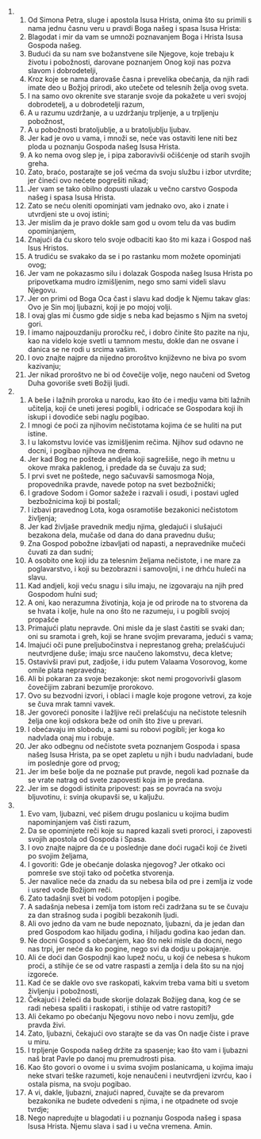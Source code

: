 <ol>
  <li>
    <ol>
      <li>Od Simona Petra, sluge i apostola Isusa Hrista, onima što su primili s nama jednu časnu veru u pravdi Boga našeg i spasa Isusa Hrista:</li>
      <li>Blagodat i mir da vam se umnoži poznavanjem Boga i Hrista Isusa Gospoda našeg.</li>
      <li>Budući da su nam sve božanstvene sile Njegove, koje trebaju k životu i pobožnosti, darovane poznanjem Onog koji nas pozva slavom i dobrodetelji,</li>
      <li>Kroz koje se nama darovaše časna i prevelika obećanja, da njih radi imate deo u Božjoj prirodi, ako utečete od telesnih želja ovog sveta.</li>
      <li>I na samo ovo okrenite sve staranje svoje da pokažete u veri svojoj dobrodetelj, a u dobrodetelji razum,</li>
      <li>A u razumu uzdržanje, a u uzdržanju trpljenje, a u trpljenju pobožnost,</li>
      <li>A u pobožnosti bratoljublje, a u bratoljublju ljubav.</li>
      <li>Jer kad je ovo u vama, i množi se, neće vas ostaviti lene niti bez ploda u poznanju Gospoda našeg Isusa Hrista.</li>
      <li>A ko nema ovog slep je, i pipa zaboravivši očišćenje od starih svojih greha.</li>
      <li>Zato, braćo, postarajte se još većma da svoju službu i izbor utvrdite; jer čineći ovo nećete pogrešiti nikad;</li>
      <li>Jer vam se tako obilno dopusti ulazak u večno carstvo Gospoda našeg i spasa Isusa Hrista.</li>
      <li>Zato se neću oleniti opominjati vam jednako ovo, ako i znate i utvrdjeni ste u ovoj istini;</li>
      <li>Jer mislim da je pravo dokle sam god u ovom telu da vas budim opominjanjem,</li>
      <li>Znajući da ću skoro telo svoje odbaciti kao što mi kaza i Gospod naš Isus Hristos.</li>
      <li>A trudiću se svakako da se i po rastanku mom možete opominjati ovog;</li>
      <li>Jer vam ne pokazasmo silu i dolazak Gospoda našeg Isusa Hrista po pripovetkama mudro izmišljenim, nego smo sami videli slavu Njegovu.</li>
      <li>Jer on primi od Boga Oca čast i slavu kad dodje k Njemu takav glas: Ovo je Sin moj ljubazni, koji je po mojoj volji.</li>
      <li>I ovaj glas mi čusmo gde sidje s neba kad bejasmo s Njim na svetoj gori.</li>
      <li>I imamo najpouzdaniju proročku reč, i dobro činite što pazite na nju, kao na videlo koje svetli u tamnom mestu, dokle dan ne osvane i danica se ne rodi u srcima vašim.</li>
      <li>I ovo znajte najpre da nijedno proroštvo književno ne biva po svom kazivanju;</li>
      <li>Jer nikad proroštvo ne bi od čovečije volje, nego naučeni od Svetog Duha govoriše sveti Božiji ljudi.</li>
    </ol>
  </li>
  <li>
    <ol>
      <li>A beše i lažnih proroka u narodu, kao što će i medju vama biti lažnih učitelja, koji će uneti jeresi pogibli, i odricaće se Gospodara koji ih iskupi i dovodiće sebi naglu pogibao.</li>
      <li>I mnogi će poći za njihovim nečistotama kojima će se huliti na put istine.</li>
      <li>I u lakomstvu loviće vas izmišljenim rečima. Njihov sud odavno ne docni, i pogibao njihova ne drema.</li>
      <li>Jer kad Bog ne poštede andjela koji sagrešiše, nego ih metnu u okove mraka paklenog, i predade da se čuvaju za sud;</li>
      <li>I prvi svet ne poštede, nego sačuvavši samosmoga Noja, propovednika pravde, navede potop na svet bezbožnički;</li>
      <li>I gradove Sodom i Gomor sažeže i razvali i osudi, i postavi ugled bezbožnicima koji bi postali;</li>
      <li>I izbavi pravednog Lota, koga osramotiše bezakonici nečistotom življenja;</li>
      <li>Jer kad življaše pravednik medju njima, gledajući i slušajući bezakona dela, mučaše od dana do dana pravednu dušu;</li>
      <li>Zna Gospod pobožne izbavljati od napasti, a nepravednike mučeći čuvati za dan sudni;</li>
      <li>A osobito one koji idu za telesnim željama nečistote, i ne mare za poglavarstvo, i koji su bezobrazni i samovoljni, i ne drhću huleći na slavu.</li>
      <li>Kad andjeli, koji veću snagu i silu imaju, ne izgovaraju na njih pred Gospodom hulni sud;</li>
      <li>A oni, kao nerazumna životinja, koja je od prirode na to stvorena da se hvata i kolje, hule na ono što ne razumeju, i u pogibli svojoj propašće</li>
      <li>Primajući platu nepravde. Oni misle da je slast častiti se svaki dan; oni su sramota i greh, koji se hrane svojim prevarama, jedući s vama;</li>
      <li>Imajući oči pune preljubočinstva i neprestanog greha; prelašćujući neutvrdjene duše; imaju srce naučeno lakomstvu, deca kletve;</li>
      <li>Ostavivši pravi put, zadjoše, i idu putem Valaama Vosorovog, kome omile plata nepravedna;</li>
      <li>Ali bi pokaran za svoje bezakonje: skot nemi progovorivši glasom čovečijim zabrani bezumlje prorokovo.</li>
      <li>Ovo su bezvodni izvori, i oblaci i magle koje progone vetrovi, za koje se čuva mrak tamni vavek.</li>
      <li>Jer govoreći ponosite i lažljive reči prelašćuju na nečistote telesnih želja one koji odskora beže od onih što žive u prevari.</li>
      <li>I obećavaju im slobodu, a sami su robovi pogibli; jer koga ko nadvlada onaj mu i robuje.</li>
      <li>Jer ako odbegnu od nečistote sveta poznanjem Gospoda i spasa našeg Isusa Hrista, pa se opet zapletu u njih i budu nadvladani, bude im poslednje gore od prvog;</li>
      <li>Jer im beše bolje da ne poznaše put pravde, negoli kad poznaše da se vrate natrag od svete zapovesti koja im je predana.</li>
      <li>Jer im se dogodi istinita pripovest: pas se povraća na svoju bljuvotinu, i: svinja okupavši se, u kaljužu.</li>
    </ol>
  </li>
  <li>
    <ol>
      <li>Evo vam, ljubazni, već pišem drugu poslanicu u kojima budim napominjanjem vaš čisti razum,</li>
      <li>Da se opominjete reči koje su napred kazali sveti proroci, i zapovesti svojih apostola od Gospoda i Spasa.</li>
      <li>I ovo znajte najpre da će u poslednje dane doći rugači koji će živeti po svojim željama,</li>
      <li>I govoriti: Gde je obećanje dolaska njegovog? Jer otkako oci pomreše sve stoji tako od početka stvorenja.</li>
      <li>Jer navalice neće da znadu da su nebesa bila od pre i zemlja iz vode i usred vode Božijom reči.</li>
      <li>Zato tadašnji svet bi vodom potopljen i pogibe.</li>
      <li>A sadašnja nebesa i zemlja tom istom reči zadržana su te se čuvaju za dan strašnog suda i pogibli bezakonih ljudi.</li>
      <li>Ali ovo jedno da vam ne bude nepoznato, ljubazni, da je jedan dan pred Gospodom kao hiljadu godina, i hiljadu godina kao jedan dan.</li>
      <li>Ne docni Gospod s obećanjem, kao što neki misle da docni, nego nas trpi, jer neće da ko pogine, nego svi da dodju u pokajanje.</li>
      <li>Ali će doći dan Gospodnji kao lupež noću, u koji će nebesa s hukom proći, a stihije će se od vatre raspasti a zemlja i dela što su na njoj izgoreće.</li>
      <li>Kad će se dakle ovo sve raskopati, kakvim treba vama biti u svetom življenju i pobožnosti,</li>
      <li>Čekajući i želeći da bude skorije dolazak Božijeg dana, kog će se radi nebesa spaliti i raskopati, i stihije od vatre rastopiti?</li>
      <li>Ali čekamo po obećanju Njegovu novo nebo i novu zemlju, gde pravda živi.</li>
      <li>Zato, ljubazni, čekajući ovo starajte se da vas On nadje čiste i prave u miru.</li>
      <li>I trpljenje Gospoda našeg držite za spasenje; kao što vam i ljubazni naš brat Pavle po danoj mu premudrosti pisa.</li>
      <li>Kao što govori o ovome i u svima svojim poslanicama, u kojima imaju neke stvari teške razumeti, koje nenaučeni i neutvrdjeni izvrću, kao i ostala pisma, na svoju pogibao.</li>
      <li>A vi, dakle, ljubazni, znajući napred, čuvajte se da prevarom bezakonika ne budete odvedeni s njima, i ne otpadnete od svoje tvrdje;</li>
      <li>Nego napredujte u blagodati i u poznanju Gospoda našeg i spasa Isusa Hrista. Njemu slava i sad i u večna vremena. Amin.</li>
    </ol>
  </li>
</ol>